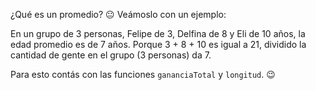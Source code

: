 ¿Qué es un promedio? :neutral_face: Veámoslo con un ejemplo: 

En un grupo de 3 personas, Felipe de 3, Delfina de 8 y Eli de 10 años, la edad promedio es de 7 años. Porque 3 + 8 + 10 es igual a 21, dividido la cantidad de gente en el grupo (3 personas) da 7. 

Para esto contás con las funciones `gananciaTotal` y `longitud`. :wink:

